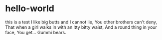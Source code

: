 # hello-world
this is a test
I like big butts and I cannot lie,
You other brothers can't deny,
That when a girl walks in with an itty bitty waist,
And a round thing in your face,
You get...
Gummi bears.
